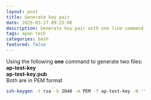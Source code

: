 ```yaml
---
layout: post
title: Generate key pair
date: 2025-03-27 09:25:00
description: Generate key pair with one line command
tags: apan tech
categories: bash
featured: false
---
```

Using the following **one** command to generate two files:  
**ap-test-key**  
**ap-test-key.pub**  
Both are in PEM format
```bash
ssh-keygen -t rsa -b 2048 -m PEM -f ap-test-key -N ''
```
